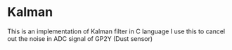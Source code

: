 
# Kalman

This is an implementation of Kalman filter in C language
I use this to cancel out the noise in ADC signal of GP2Y (Dust sensor)
